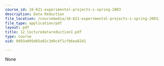 ```yaml
---
course_id: 16-621-experimental-projects-i-spring-2003
description: Data Reduction
file_location: /coursemedia/16-621-experimental-projects-i-spring-2003/0d93a095d65a02c3d8c4f1cfb6ea8241_12_lecturedatareduction1.pdf
file_type: application/pdf
layout: pdf
title: 12_lecturedatareduction1.pdf
type: course
uid: 0d93a095d65a02c3d8c4f1cfb6ea8241

---
```

None